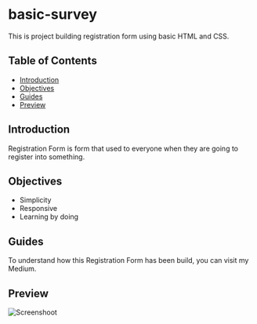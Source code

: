 # basic-survey

This is project building registration form using basic HTML and CSS. 

## Table of Contents
- [Introduction](#introduction)
- [Objectives](#objectives)
- [Guides](#guides)
- [Preview](#preview)

## Introduction

Registration Form is form that used to everyone when they are going to register into something.

## Objectives

- Simplicity
- Responsive
- Learning by doing

## Guides

To understand how this Registration Form has been build, you can visit my Medium.

## Preview

![Screenshoot]()
